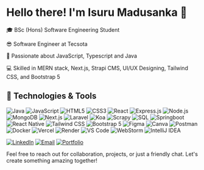 # Hello there! I'm Isuru Madusanka 👋

🎓 BSc (Hons) Software Engineering Student

😎 Software Engineer at Tecsota

🚀 Passionate about JavaScript, Typescript and Java  

💻 Skilled in MERN stack, Next.js, Strapi CMS, UI/UX Designing, Tailwind CSS, and Bootstrap 5

## 🔧 Technologies & Tools

![Java](https://img.shields.io/badge/-Java-007396?style=flat-square&logo=java&logoColor=white)
![JavaScript](https://img.shields.io/badge/-JavaScript-F7DF1E?style=flat-square&logo=javascript&logoColor=black)
![HTML5](https://img.shields.io/badge/-HTML5-E34F26?style=flat-square&logo=html5&logoColor=white)
![CSS3](https://img.shields.io/badge/-CSS3-1572B6?style=flat-square&logo=css3&logoColor=white)
![React](https://img.shields.io/badge/-React-61DAFB?style=flat-square&logo=react&logoColor=black)
![Express.js](https://img.shields.io/badge/-Express.js-000000?style=flat-square&logo=express&logoColor=white)
![Node.js](https://img.shields.io/badge/-Node.js-339933?style=flat-square&logo=node.js&logoColor=white)
![MongoDB](https://img.shields.io/badge/-MongoDB-47A248?style=flat-square&logo=mongodb&logoColor=white)
![Next.js](https://img.shields.io/badge/-Next.js-000000?style=flat-square&logo=next.js&logoColor=white)
![Laravel](https://img.shields.io/badge/-Laravel-FF2D20?style=flat-square&logo=laravel&logoColor=white)
![Koa](https://img.shields.io/badge/-Koa-333333?style=flat-square&logo=koajs&logoColor=white)
![Scrapy](https://img.shields.io/badge/-Scrapy-3776AB?style=flat-square&logo=scrapy&logoColor=white)
![SQL](https://img.shields.io/badge/-SQL-4479A1?style=flat-square&logo=postgresql&logoColor=white)
![Springboot](https://img.shields.io/badge/-Springboot-6DB33F?style=flat-square&logo=spring&logoColor=white)
![React Native](https://img.shields.io/badge/-React%20Native-0088CC?style=flat-square&logo=react&logoColor=white)
![Tailwind CSS](https://img.shields.io/badge/-Tailwind%20CSS-38B2AC?style=flat-square&logo=tailwind-css&logoColor=white)
![Bootstrap 5](https://img.shields.io/badge/-Bootstrap%205-7952B3?style=flat-square&logo=bootstrap&logoColor=white)
![Figma](https://img.shields.io/badge/-Figma-F24E1E?style=flat-square&logo=figma&logoColor=white)
![Canva](https://img.shields.io/badge/-Canva-00C4CC?style=flat-square&logo=canva&logoColor=white)
![Postman](https://img.shields.io/badge/-Postman-FF6C37?style=flat-square&logo=postman&logoColor=white)
![Docker](https://img.shields.io/badge/-Docker-2496ED?style=flat-square&logo=docker&logoColor=white)
![Vercel](https://img.shields.io/badge/-Vercel-000000?style=flat-square&logo=vercel&logoColor=white)
![Render](https://img.shields.io/badge/-Render-00FFFF?style=flat-square&logo=render&logoColor=white)
![VS Code](https://img.shields.io/badge/-VS%20Code-007ACC?style=flat-square&logo=visual-studio-code&logoColor=white)
![WebStorm](https://img.shields.io/badge/-WebStorm-000000?style=flat-square&logo=webstorm&logoColor=white)
![IntelliJ IDEA](https://img.shields.io/badge/-IntelliJ%20IDEA-000000?style=flat-square&logo=intellij-idea&logoColor=white)

[![LinkedIn](https://img.icons8.com/fluent/48/000000/linkedin.png)](https://www.linkedin.com/in/isuru-madusanka-1b9210218/) [![Email](https://img.icons8.com/fluent/48/000000/email.png)](mailto:isurusanka98@gmail.com) [![Portfolio](https://img.icons8.com/fluent/48/000000/domain.png)](https://portfolio-lyart-beta-73.vercel.app/)

Feel free to reach out for collaboration, projects, or just a friendly chat. Let's create something amazing together!

